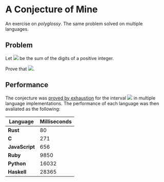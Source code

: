 # A Conjecture of Mine
An exercise on _polyglossy_. The same problem solved on multiple languages.

## Problem
Let  <img src="https://latex.codecogs.com/gif.latex?S:\mathbb{N}&space;\mapsto&space;\mathbb{N}"/> be the sum of the digits of a positive integer.

Prove that <img src="https://latex.codecogs.com/gif.latex?\forall&space;a,&space;b&space;\in\mathbb{N}&space;:&space;S_{a&space;&plus;&space;b}&space;=&space;S_a&space;&plus;&space;S_b&space;&plus;&space;9&space;k,&space;k&space;\in&space;\mathbb{Z}"/>.

## Performance
The conjecture was [proved by exhaustion](https://en.wikipedia.org/wiki/Proof_by_exhaustion) for the interval <img src="https://latex.codecogs.com/gif.latex?[0;10^4]"/> in multiple language implementations. The performance of each language was then avaliated as the following:

|Language      |Milliseconds|
|--------------|------------|
|**Rust**      |80          |
|**C**         |271         | 
|**JavaScript**|656         |
|**Ruby**      |9850        |
|**Python**    |16032       |
|**Haskell**   |28365       |
